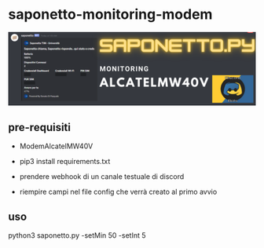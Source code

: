 # saponetto-monitoring-modem

![saponetto](IMAGES/boo.png)

## pre-requisiti

+ ModemAlcatelMW40V

+ pip3 install requirements.txt

+ prendere webhook di un canale testuale di discord

+ riempire campi nel file config che verrà creato al primo avvio


## uso
python3 saponetto.py -setMin 50 -setInt 5

